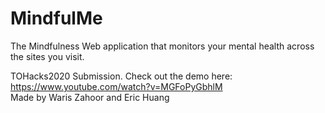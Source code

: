 # MindfulMe
The Mindfulness Web application that monitors your mental health across the sites you visit. 

TOHacks2020 Submission. Check out the demo here: https://www.youtube.com/watch?v=MGFoPyGbhlM
<br>Made by Waris Zahoor and Eric Huang
